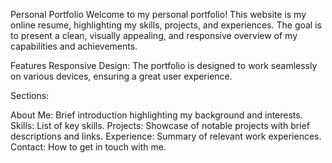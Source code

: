 Personal Portfolio
Welcome to my personal portfolio! This website is my online resume, highlighting my skills, projects, and experiences. The goal is to present a clean, visually appealing, and responsive overview of my capabilities and achievements.

Features
Responsive Design: The portfolio is designed to work seamlessly on various devices, ensuring a great user experience.

Sections:

About Me: Brief introduction highlighting my background and interests.
Skills: List of key skills.
Projects: Showcase of notable projects with brief descriptions and links.
Experience: Summary of relevant work experiences.
Contact: How to get in touch with me.

